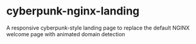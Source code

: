 # cyberpunk-nginx-landing
A responsive cyberpunk-style landing page to replace the default NGINX welcome page with animated domain detection
